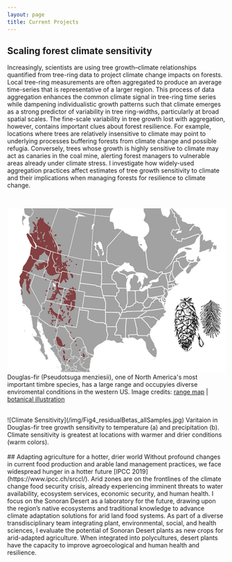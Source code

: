 ```yaml
---
layout: page
title: Current Projects
---
```


## Scaling forest climate sensitivity 
Increasingly, scientists are using tree growth–climate relationships quantified from tree-ring data to project climate change impacts on forests. Local tree-ring measurements are often aggregated to produce an average time-series that is representative of a larger region. This process of data aggregation enhances the common climate signal in tree-ring time series while dampening individualistic growth patterns such that climate emerges as a strong predictor of variability in tree ring-widths, particularly at broad spatial scales. The fine-scale variability in tree growth lost with aggregation, however, contains important clues about forest resilience. For example, locations where trees are relatively insensitive to climate may point to underlying processes buffering forests from climate change and possible refugia. Conversely, trees whose growth is highly sensitive to climate may act as canaries in the coal mine, alerting forest managers to vulnerable areas already under climate stress. I investigate how widely-used aggregation practices affect estimates of tree growth sensitivity to climate and their implications when managing forests for resilience to climate change.

<br />
 
![Douglas Fir](/img/dougfirRange.jpg)
Douglas-fir (Pseudotsuga menziesii), one of North America's most important timbre species, has a large range and occupyies diverse enviromental conditions in the western US. Image credits: [range map](https://westernconifers.wordpress.com/douglas-fir/) | [botanical illustration](https://etc.usf.edu/clipart/58800/58853/58853_douglas-fir.htm)

 <br />
 ![Climate Sensitivity](/img/Fig4_residualBetas_allSamples.jpg)
Varitaion in Douglas-fir tree growth sensitivity to temperature (a) and precipitation (b). Climate sensitivity is greatest at locations with warmer and drier conditions (warm colors).
 <br />
 <br />
## Adapting agriculture for a hotter, drier world 
Without profound changes in current food production and arable land management practices, we face widespread hunger in a hotter future [IPCC 2019](https://www.ipcc.ch/srccl/). Arid zones are on the frontlines of the climate change food security crisis, already experiencing imminent threats to water availability, ecosystem services, economic security, and human health. I focus on the Sonoran Desert as a laboratory for the future, drawing upon the region’s native ecosystems and traditional knowledge to advance climate adaptation solutions for arid land food systems. As part of a diverse transdisciplinary team integrating plant, environmental, social, and health sciences, I evaluate the potential of Sonoran Desert plants as new crops for arid-adapted agriculture. When integrated into polycultures, desert plants have the capacity to improve agroecological and human health and resilience. 
